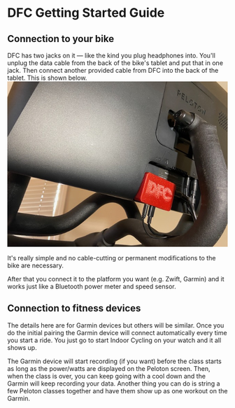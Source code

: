 # DFC Getting Started Guide

## Connection to your bike

DFC has two jacks on it — like the kind you plug headphones into. You'll unplug the data cable from the back of the bike's tablet and put that in one jack. Then connect another provided cable from DFC into the back of the tablet. This is shown below.![](../img/DFC_Connection.jpeg) 

It's really simple and no cable-cutting or permanent modifications to the bike are necessary.

After that you connect it to the platform you want (e.g. Zwift, Garmin) and it works just like a Bluetooth power meter and speed sensor.

## Connection to fitness devices 

The details here are for Garmin devices but others will be similar. Once you do the initial pairing the Garmin device will connect automatically every time you start a ride. You just go to start Indoor Cycling on your watch and it all shows up.

The Garmin device will start recording (if you want) before the class starts as long as the power/watts are displayed on the Peloton screen. Then, when the class is over, you can keep going with a cool down and the Garmin will keep recording your data. Another thing you can do is string a few Peloton classes together and have them show up as one workout on the Garmin.